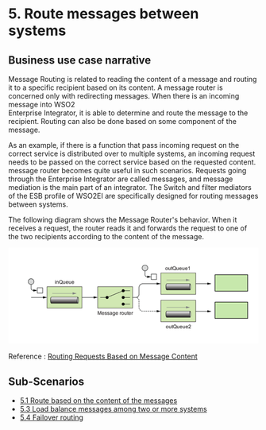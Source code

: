 # 5. Route messages between systems

## Business use case narrative

Message Routing is related to reading the content of a message and routing it to a specific recipient based on its 
content. A message router is concerned only with redirecting messages. When there is an incoming message into WSO2  
Enterprise Integrator, it is able to determine and route the message to the recipient. Routing can also be done based
on some component of the message.

As an example, if there is a function that pass incoming request on the correct service
is distributed over to multiple systems, an incoming request needs to be passed on the correct service
based on the requested content. message router becomes quite useful in such scenarios. Requests going through the 
Enterprise Integrator are called messages, and message mediation is the main part of an integrator. The Switch and 
filter mediators of the ESB profile of WSO2EI are specifically designed for routing messages between systems.

The following diagram shows the Message Router's behavior. When it receives a request, the router reads it and forwards
the request to one of the two recipients according to the content of the message.

![5-Message-Router-behavior](images/Message-Router-behavior.png)

Reference : [Routing Requests Based on Message Content](https://docs.wso2.com/display/EI610/Routing+Requests+Based+on+Message+Content)

## Sub-Scenarios
- [5.1 Route based on the content of the messages](https://github.com/wso2/product-ei/tree/product-scenarios/product-scenarios/5-Route-messages-between-systems/5.1-Route-based-on-the-content-of-the-messages)
- [5.3 Load balance messages among two or more systems](https://github.com/wso2/product-ei/tree/product-scenarios/product-scenarios/5-Route-messages-between-systems/5.3-Load-balance-messages-among-two-or-more-systems)
- [5.4 Failover routing](https://github.com/wso2/product-ei/tree/product-scenarios/product-scenarios/5-Route-messages-between-systems/5.4-Failover-routing)
